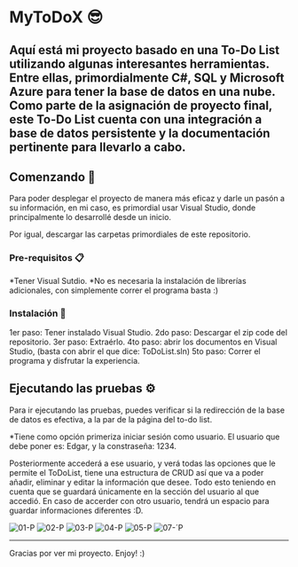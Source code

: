 # MyToDoX 😎
Aquí está mi proyecto basado en una To-Do List utilizando algunas interesantes herramientas. Entre ellas, primordialmente C#, SQL y Microsoft Azure para tener la base de datos en una nube. 
Como parte de la asignación de proyecto final, este To-Do List cuenta con una integración a base de datos persistente y la documentación pertinente para llevarlo a cabo.
--
## Comenzando 🚀

Para poder desplegar el proyecto de manera más eficaz y darle un pasón a su información, en mi caso, es primordial usar Visual Studio, donde principalmente lo desarrollé desde un inicio.

Por igual, descargar las carpetas primordiales de este repositorio.

### Pre-requisitos 📋

*Tener Visual Sutdio.
*No es necesaria la instalación de librerías adicionales, con simplemente correr el programa basta :)


### Instalación 🔧

1er paso: Tener instalado Visual Studio.
2do paso: Descargar el zip code del repositorio.
3er paso: Extraérlo.
4to paso: abrir los documentos en Visual Studio, (basta con abrir el que dice: ToDoList.sln)
5to paso: Correr el programa y disfrutar la experiencia.


## Ejecutando las pruebas ⚙️

Para ir ejecutando las pruebas, puedes verificar si la redirección de la base de datos es efectiva, a la par de la página del to-do list.

*Tiene como opción primeriza iniciar sesión como usuario. El usuario que debe poner es: Edgar, y la constraseña: 1234.

Posteriormente accederá a ese usuario, y verá todas las opciones que le permite el ToDoList, tiene una estructura de CRUD así que va a poder añadir, eliminar y editar la información que desee. Todo esto teniendo en cuenta que se guardará únicamente en la sección del usuario al que accedió. En caso de accerder con otro usuario, tendrá un espacio para guardar informaciones diferentes :D.

![01-P](https://user-images.githubusercontent.com/95958883/187110351-b6dbd7b6-8e0f-46c6-9e50-db514ba0c30f.jpeg)
![02-P](https://user-images.githubusercontent.com/95958883/187110372-17b6fecf-5864-473b-9649-d330d8cf3d6b.jpeg)
![03-P](https://user-images.githubusercontent.com/95958883/187110381-3860950d-73b6-4765-be95-d5e85509c1c8.jpeg)
![04-P](https://user-images.githubusercontent.com/95958883/187110389-ac53bee9-a8be-4d94-a58d-240fe7b871c3.jpeg)
![05-P](https://user-images.githubusercontent.com/95958883/187110395-3d0893c0-783d-4091-885f-01766ed77672.jpeg)
![07-´P](https://user-images.githubusercontent.com/95958883/187110519-ede88deb-ff6e-4213-a4ad-825a4ec27cd0.jpeg)



---
Gracias por ver mi proyecto. Enjoy!  :)
